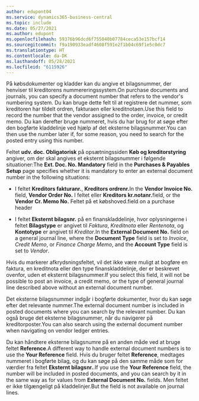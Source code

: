 ```yaml
---
author: edupont04
ms.service: dynamics365-business-central
ms.topic: include
ms.date: 05/27/2021
ms.author: edupont
ms.openlocfilehash: 59376b96dcd6f755040b07784ceca53e157bcf14
ms.sourcegitcommit: f9a190933eadf4608f591e2f1b04c69f1e5c0dc7
ms.translationtype: HT
ms.contentlocale: da-DK
ms.lasthandoff: 05/28/2021
ms.locfileid: "6115926"
---
```

<span data-ttu-id="56424-101">På købsdokumenter og kladder kan du angive et bilagsnummer, der henviser til kreditorens nummereringssystem.</span><span class="sxs-lookup"><span data-stu-id="56424-101">On purchase documents and journals, you can specify a document number that refers to the vendor's numbering system.</span></span> <span data-ttu-id="56424-102">Du kan bruge dette felt til at registrere det nummer, som kreditoren har tildelt ordren, fakturaen eller kreditnotaen.</span><span class="sxs-lookup"><span data-stu-id="56424-102">Use this field to record the number that the vendor assigned to the order, invoice, or credit memo.</span></span> <span data-ttu-id="56424-103">Du kan derefter bruge nummeret, hvis du har brug for at søge efter den bogførte kladdelinje ved hjælp af det eksterne bilagsnummer.</span><span class="sxs-lookup"><span data-stu-id="56424-103">You can then use the number later if, for some reason, you need to search for the posted entry using this number.</span></span>

<span data-ttu-id="56424-104">Feltet **udv. doc. Obligatorisk** på opsætningssiden **Køb og kreditorstyring** angiver, om der skal angives et eksternt bilagsnummer i følgende situationer:</span><span class="sxs-lookup"><span data-stu-id="56424-104">The **Ext. Doc. No. Mandatory** field in the **Purchases & Payables Setup** page specifies whether it is mandatory to enter an external document number in the following situations:</span></span>

* <span data-ttu-id="56424-105">I feltet **Kreditors fakturanr.**, **Kreditors ordrenr.**</span><span class="sxs-lookup"><span data-stu-id="56424-105">In the **Vendor Invoice No.** field, **Vendor Order No.**</span></span> <span data-ttu-id="56424-106">I feltet eller **Kreditors kr.notanr.**</span><span class="sxs-lookup"><span data-stu-id="56424-106">field, or the **Vendor Cr. Memo No.**</span></span> <span data-ttu-id="56424-107">Feltet på et købshoved.</span><span class="sxs-lookup"><span data-stu-id="56424-107">field on a purchase header</span></span>

* <span data-ttu-id="56424-108">I feltet **Eksternt bilagsnr.** på en finanskladdelinje, hvor oplysningerne i feltet **Bilagstype** er angivet til *Faktura*, *Kreditnota* eller *Rentenota*, og **Kontotype** er angivet til *Kreditor*.</span><span class="sxs-lookup"><span data-stu-id="56424-108">In the **External Document No.** field on a general journal line, where the **Document Type** field is set to *Invoice*, *Credit Memo*, or *Finance Charge Memo*, and the **Account Type** field is set to *Vendor*.</span></span>

<span data-ttu-id="56424-109">Hvis du markerer afkrydsningsfeltet, vil det ikke være muligt at bogføre en faktura, en kreditnota eller den type finanskladdelinje, der er beskrevet ovenfor, uden et eksternt bilagsnummer.</span><span class="sxs-lookup"><span data-stu-id="56424-109">If you select this field, it will not be possible to post an invoice, a credit memo, or the type of general journal line described above without an external document number.</span></span>

<span data-ttu-id="56424-110">Det eksterne bilagsnummer indgår i bogførte dokumenter, hvor du kan søge efter det relevante nummer.</span><span class="sxs-lookup"><span data-stu-id="56424-110">The external document number is included in posted documents where you can search by the relevant number.</span></span> <span data-ttu-id="56424-111">Du kan også bruge det eksterne bilagsnummer, når du navigerer på kreditorposter.</span><span class="sxs-lookup"><span data-stu-id="56424-111">You can also search using the external document number when navigating on vendor ledger entries.</span></span>

<span data-ttu-id="56424-112">Du kan håndtere eksterne bilagsnumre på en anden måde ved at bruge feltet **Reference**.</span><span class="sxs-lookup"><span data-stu-id="56424-112">A different way to handle external document numbers is to use the **Your Reference** field.</span></span> <span data-ttu-id="56424-113">Hvis du bruger feltet **Reference**, medtages nummeret i bogførte bilag, og du kan søge på den samme måde som for værdier fra feltet **Eksternt bilagsnr.**.</span><span class="sxs-lookup"><span data-stu-id="56424-113">If you use the **Your Reference** field, the number will be included in posted documents, and you can search by it in the same way as for values from **External Document No.** fields.</span></span> <span data-ttu-id="56424-114">Men feltet er ikke tilgængeligt på kladdelinjer.</span><span class="sxs-lookup"><span data-stu-id="56424-114">But the field is not available on journal lines.</span></span>
